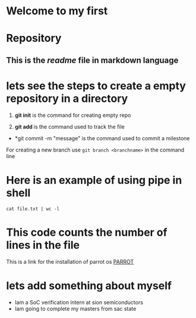 # Welcome to my first

# Repository

## This is the *readme* file in **markdown** language

# lets see the steps to create a empty repository in a directory

1. **git init** is the command for creating empty repo

2. **git add <filename>** is the command used to track the file

- *git commit -m "message" is the command used to commit a milestone

For creating a new branch use `git branch <branchname>` in the command line

# Here is an example of using pipe in shell

```
cat file.txt | wc -l
```
# This code counts the number of lines in the file

This is a link for the installation of parrot os [PARROT](https://linuxhint.com/install_parrot_sec_os/)

# lets add something about myself

- Iam a SoC verification intern at sion semiconductors
- Iam going to complete my masters from sac state
